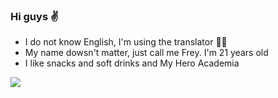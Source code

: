 ### Hi guys ✌️

<div>
  <ul>
    <li> I do not know English, I'm using the translator 🤷‍♂️ </li>
    <li> My name dowsn't matter, just call me Frey. I'm 21 years old </li>
    <li> I like snacks and soft drinks and My Hero Academia </li>
  </ul>
  <img src = "https://user-images.githubusercontent.com/116834722/216033027-5155420d-aac3-4de5-a209-287e8185521a.gif"/>
   
</div>
